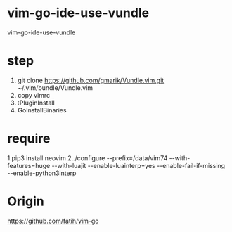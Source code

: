 # vim-go-ide-use-vundle
vim-go-ide-use-vundle

# step
1. git clone https://github.com/gmarik/Vundle.vim.git ~/.vim/bundle/Vundle.vim
2. copy vimrc
3. :PluginInstall
5. GoInstallBinaries

# require
1.pip3 install neovim
2../configure --prefix=/data/vim74 --with-features=huge --with-luajit --enable-luainterp=yes --enable-fail-if-missing --enable-python3interp

# Origin
https://github.com/fatih/vim-go

